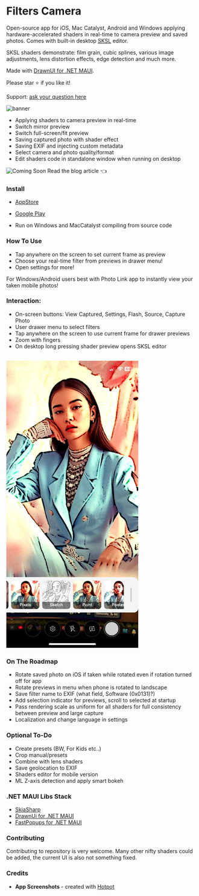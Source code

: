 ﻿# Filters Camera

Open-source app for iOS, Mac Catalyst, Android and Windows applying hardware-accelerated shaders in real-time to camera preview and saved photos. 
Comes with built-in desktop [SKSL](https://skia.org/docs/user/sksl) editor.

SKSL shaders demonstrate: film grain, cubic splines, various image adjustments, lens distortion effects, edge detection and much more.

Made with [DrawnUI for .NET MAUI](https://drawnui.net).

Please star ⭐ if you like it!

Support: [ask your question here](https://github.com/taublast/ShadersCamera/discussions)

![banner](https://github.com/user-attachments/assets/8d04fb95-ee36-476e-b8c7-94db84ce3db2)

* Applying shaders to camera preview in real-time
* Switch mirror preview
* Switch full-screen/fit preview
* Saving captured photo with shader effect
* Saving EXIF and injecting custom metadata
* Select camera and photo quality/format
* Edit shaders code in standalone window when running on desktop

![Coming Soon](https://img.shields.io/badge/Coming-Soon-orange?style=flat-square) Read the blog article 👈

### Install

* [AppStore](https://apps.apple.com/us/app/filters-camera/id6749823005?platform=iphone)

* [Google Play](https://play.google.com/store/apps/details?id=com.appomobi.drawnui.shaderscam)

* Run on Windows and MacCatalyst compiling from source code

### How To Use

- Tap anywhere on the screen to set current frame as preview
- Choose your real-time filter from previews in drawer menu!
- Open settings for more!

For Windows/Android users best with Photo Link app to instantly view your taken mobile photos!

### Interaction:

- On-screen buttons:  View Captured, Settings, Flash, Source, Capture Photo
- User drawer menu to select filters
- Tap anywhere on the screen to use current frame for drawer previews
- Zoom with fingers
- On desktop long pressing shader preview opens SKSL editor

<img src="./art/drawn.jpg" width="350" alt="Sketch Shader"
style="margin-top: 16px;" />

### On The Roadmap

* Rotate saved photo on iOS if taken while rotated even if rotation turned off for app
* Rotate previews in menu when phone is rotated to landscape
* Save filter name to EXIF (what field, Software (0x0131)?)
* Add selection indicator for previews, scroll to selected at startup
* Pass rendering scale as uniform for all shaders for full consistency between preview and large capture
* Localization and change language in settings

### Optional To-Do

* Create presets (BW, For Kids etc..)
* Crop manual/presets
* Combine with lens shaders
* Save geolocation to EXIF
* Shaders editor for mobile version
* ML Z-axis detection and apply smart bokeh

### .NET MAUI Libs Stack

* [SkiaSharp](https://github.com/mono/SkiaSharp)
* [DrawnUi for .NET MAUI](https://github.com/taublast/DrawnUi)
* [FastPopups for .NET MAUI](https://github.com/taublast/FastPopups)

### Contributing

Contributing to repository is very welcome. Many other nifty shaders could be added, the current UI is also not something fixed.

### Credits

* **App Screenshots** - created with [Hotpot](https://hotpot.ai/)

